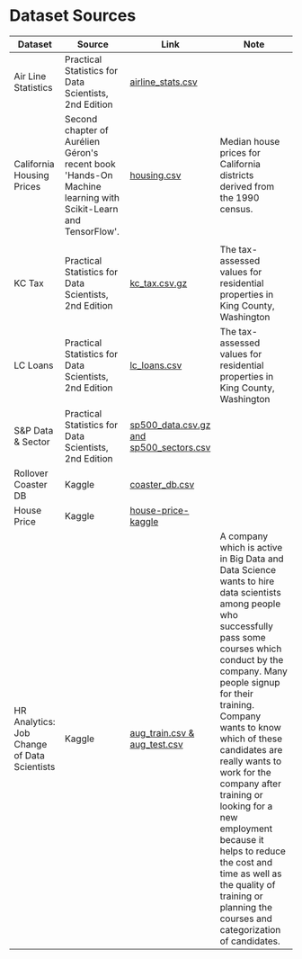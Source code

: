 # Dataset Sources

| Dataset                                     | Source                                                                                                       | Link                                                                                                                                                                        | Note                                                                                                                                                                                                                                                                                                                                                                                                                                                                                        |
| ------------------------------------------- | ------------------------------------------------------------------------------------------------------------ | --------------------------------------------------------------------------------------------------------------------------------------------------------------------------- | ------------------------------------------------------------------------------------------------------------------------------------------------------------------------------------------------------------------------------------------------------------------------------------------------------------------------------------------------------------------------------------------------------------------------------------------------------------------------------------------- |
| Air Line Statistics                         | Practical Statistics for Data Scientists, 2nd Edition                                                        | [airline_stats.csv](https://raw.githubusercontent.com/gedeck/practical-statistics-for-data-scientists/master/data/airline_stats.csv)                                        |                                                                                                                                                                                                                                                                                                                                                                                                                                                                                             |
| California Housing Prices                   | Second chapter of Aurélien Géron's recent book 'Hands-On Machine learning with Scikit-Learn and TensorFlow'. | [housing.csv](https://www.kaggle.com/datasets/camnugent/california-housing-prices/)                                                                                         | Median house prices for California districts derived from the 1990 census.                                                                                                                                                                                                                                                                                                                                                                                                                  |
|                                             |
| KC Tax                                      | Practical Statistics for Data Scientists, 2nd Edition                                                        | [kc_tax.csv.gz](https://raw.githubusercontent.com/gedeck/practical-statistics-for-data-scientists/master/data/kc_tax.csv.gz)                                                | The tax-assessed values for residential properties in King County, Washington                                                                                                                                                                                                                                                                                                                                                                                                               |
| LC Loans                                    | Practical Statistics for Data Scientists, 2nd Edition                                                        | [lc_loans.csv](https://raw.githubusercontent.com/gedeck/practical-statistics-for-data-scientists/master/data/lc_loans.csv)                                                  | The tax-assessed values for residential properties in King County, Washington                                                                                                                                                                                                                                                                                                                                                                                                               |
| S&P Data & Sector                           | Practical Statistics for Data Scientists, 2nd Edition                                                        | [sp500_data.csv.gz and sp500_sectors.csv](https://raw.githubusercontent.com/gedeck/practical-statistics-for-data-scientists/master/data/)                                   |                                                                                                                                                                                                                                                                                                                                                                                                                                                                                             |
| Rollover Coaster DB                         | Kaggle                                                                                                       | [coaster_db.csv](https://www.kaggle.com/datasets/robikscube/rollercoaster-database/)                                                                                        |                                                                                                                                                                                                                                                                                                                                                                                                                                                                                             |
| House Price                                 | Kaggle                                                                                                       | [house-price-kaggle](https://www.kaggle.com/competitions/house-prices-advanced-regression-techniques/data)                                                                  |                                                                                                                                                                                                                                                                                                                                                                                                                                                                                             |
| HR Analytics: Job Change of Data Scientists | Kaggle                                                                                                       | [aug_train.csv & aug_test.csv](https://www.kaggle.com/datasets/arashnic/hr-analytics-job-change-of-data-scientists?datasetId=1019790&sortBy=voteCount&select=aug_train.csv) | A company which is active in Big Data and Data Science wants to hire data scientists among people who successfully pass some courses which conduct by the company. Many people signup for their training. Company wants to know which of these candidates are really wants to work for the company after training or looking for a new employment because it helps to reduce the cost and time as well as the quality of training or planning the courses and categorization of candidates. |
